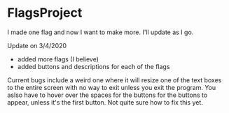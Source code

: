 # FlagsProject
I made one flag and now I want to make more. I'll update as I go. 

Update on 3/4/2020
- added more flags (I believe) 
- added buttons and descriptions for each of the flags 

Current bugs include a weird one where it will resize one of the text boxes to the entire screen with no way to exit unless you exit the program. You aslso have to hover over the spaces for the buttons for the buttons to appear, unless it's the first button. Not quite sure how to fix this yet.
